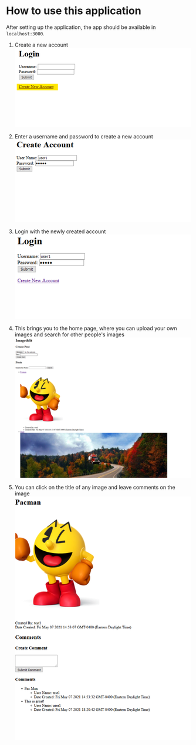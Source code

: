 # How to use this application

After setting up the application, the app should be available in `localhost:3000`.

1. Create a new account  
![Login](images/login.png)

2. Enter a username and password to create a new account  
![Create Account](images/create-account.png)

3. Login with the newly created account  
![Login 2](images/login2.png)

4. This brings you to the home page, where you can upload your own images and search for other people's images  
![Home](images/home.png)

5. You can click on the title of any image and leave comments on the image  
![Comments](images/comments.png)
